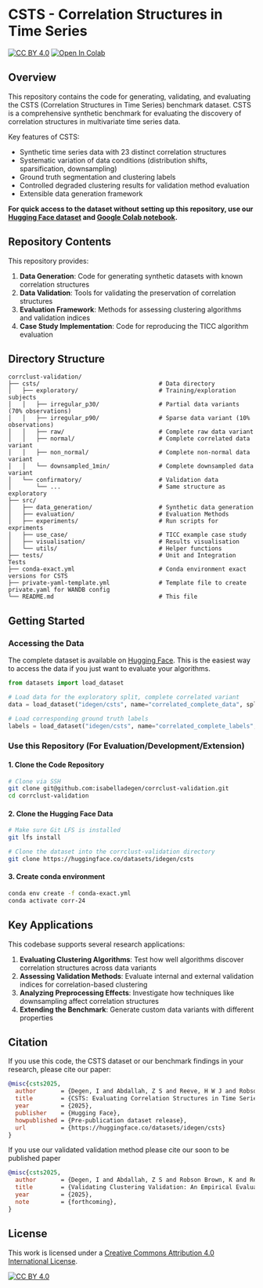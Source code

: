 # CSTS - Correlation Structures in Time Series
[![CC BY 4.0][cc-by-shield]][cc-by]
[![Open In Colab](https://colab.research.google.com/assets/colab-badge.svg)](https://colab.research.google.com/github/isabelladegen/corrclust-validation/blob/main/src/utils/hf_tooling/CSTS_HuggingFace_UsageExample.ipynb)

## Overview

This repository contains the code for generating, validating, and evaluating the CSTS (Correlation Structures in Time Series) benchmark dataset. CSTS is a comprehensive synthetic benchmark for evaluating the discovery of correlation structures in multivariate time series data.

Key features of CSTS:
- Synthetic time series data with 23 distinct correlation structures
- Systematic variation of data conditions (distribution shifts, sparsification, downsampling)
- Ground truth segmentation and clustering labels
- Controlled degraded clustering results for validation method evaluation
- Extensible data generation framework

**For quick access to the dataset without setting up this repository, use our [Hugging Face dataset](https://huggingface.co/datasets/idegen/csts) and [Google Colab notebook](https://colab.research.google.com/github/isabelladegen/corrclust-validation/blob/main/src/utils/hf_tooling/CSTS_HuggingFace_UsageExample.ipynb).**

## Repository Contents

This repository provides:
1. **Data Generation**: Code for generating synthetic datasets with known correlation structures
2. **Data Validation**: Tools for validating the preservation of correlation structures
3. **Evaluation Framework**: Methods for assessing clustering algorithms and validation indices
4. **Case Study Implementation**: Code for reproducing the TICC algorithm evaluation

## Directory Structure

```
corrclust-validation/
├── csts/                                  # Data directory
│   ├── exploratory/                       # Training/exploration subjects
│   │   ├── irregular_p30/                 # Partial data variants (70% observations)
│   │   ├── irregular_p90/                 # Sparse data variant (10% observations)
│   │   ├── raw/                           # Complete raw data variant
│   │   ├── normal/                        # Complete correlated data variant
│   │   ├── non_normal/                    # Complete non-normal data variant
│   │   └── downsampled_1min/              # Complete downsampled data variant
│   └── confirmatory/                      # Validation data
│       └── ...                            # Same structure as exploratory
├── src/                    
│   ├── data_generation/                   # Synthetic data generation
│   ├── evaluation/                        # Evaluation Methods
│   ├── experiments/                       # Run scripts for expriments
│   ├── use_case/                          # TICC example case study
│   ├── visualisation/                     # Results visualisation
│   └── utils/                             # Helper functions
├── tests/                                 # Unit and Integration Tests
├── conda-exact.yml                        # Conda environment exact versions for CSTS
├── private-yaml-template.yml              # Template file to create private.yaml for WANDB config
└── README.md                              # This file
```

## Getting Started

### Accessing the Data
The complete dataset is available on [Hugging Face](https://huggingface.co/datasets/idegen/csts). This is the easiest way to access the data if you just want to evaluate your algorithms.

```python
from datasets import load_dataset

# Load data for the exploratory split, complete correlated variant
data = load_dataset("idegen/csts", name="correlated_complete_data", split="exploratory")

# Load corresponding ground truth labels
labels = load_dataset("idegen/csts", name="correlated_complete_labels", split="exploratory")
```

### Use this Repository (For Evaluation/Development/Extension)

#### 1. Clone the Code Repository
```bash
# Clone via SSH
git clone git@github.com:isabelladegen/corrclust-validation.git
cd corrclust-validation
```

#### 2. Clone the Hugging Face Data
```bash
# Make sure Git LFS is installed
git lfs install

# Clone the dataset into the corrclust-validation directory
git clone https://huggingface.co/datasets/idegen/csts
```

#### 3. Create conda environment
```bash
conda env create -f conda-exact.yml
conda activate corr-24
```
## Key Applications

This codebase supports several research applications:

1. **Evaluating Clustering Algorithms**: Test how well algorithms discover correlation structures across data variants
2. **Assessing Validation Methods**: Evaluate internal and external validation indices for correlation-based clustering
3. **Analyzing Preprocessing Effects**: Investigate how techniques like downsampling affect correlation structures
4. **Extending the Benchmark**: Generate custom data variants with different properties

## Citation

If you use this code, the CSTS dataset or our benchmark findings in your research, please cite our paper:

```bibtex
@misc{csts2025,
  author       = {Degen, I and Abdallah, Z S and Reeve, H W J and Robson Brown, K},
  title        = {CSTS: Evaluating Correlation Structures in Time Series},
  year         = {2025},
  publisher    = {Hugging Face},
  howpublished = {Pre-publication dataset release},
  url          = {https://huggingface.co/datasets/idegen/csts}
}
```

If you use our validated validation method please cite our soon to be published paper

```bibtex
@misc{csts2025,
  author       = {Degen, I and Abdallah, Z S and Robson Brown, K and Reeve, H W J},
  title        = {Validating Clustering Validation: An Empirical Evaluation for Time Series Correlation Structure Discovery},
  year         = {2025},
  note         = {forthcoming},
}
```

## License

This work is licensed under a [Creative Commons Attribution 4.0 International License][cc-by].

[![CC BY 4.0][cc-by-image]][cc-by]

[cc-by]: https://creativecommons.org/licenses/by/4.0/
[cc-by-image]: https://licensebuttons.net/l/by/4.0/88x31.png
[cc-by-shield]: https://img.shields.io/badge/License-CC%20BY%204.0-lightgrey.svg